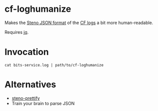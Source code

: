 # cf-loghumanize

Makes the [Steno JSON format](https://github.com/cloudfoundry/steno/blob/master/lib/steno/codec/json.rb) of the [CF logs](https://docs.cloudfoundry.org/running/managing-cf/logging.html) a bit more human-readable.

Requires [jq](https://stedolan.github.io/jq/).

# Invocation

```
cat bits-service.log | path/to/cf-loghumanize
```

# Alternatives

* [steno-prettify](https://github.com/cloudfoundry/steno/blob/master/bin/steno-prettify)
* Train your brain to parse JSON
